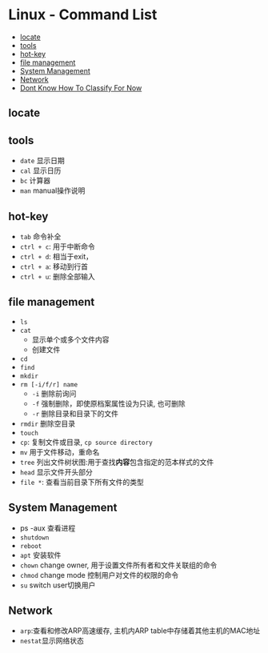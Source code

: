 # Linux - Command List

* [locate](#locate)
* [tools](#tools)
* [hot-key](#hot-key)
* [file management](#file-management)
* [System Management](#system-management)
* [Network](#network)
* [Dont Know How To Classify For Now](#dont-know-how-to-classify-for-now)

## locate

## tools

- `date` 显示日期
- `cal` 显示日历
- `bc` 计算器
- `man` manual操作说明

## hot-key

- `tab` 命令补全
- `ctrl + c`: 用于中断命令
- `ctrl + d`: 相当于exit，
- `ctrl + a`: 移动到行首
- `ctrl + u`: 删除全部输入

## file management

- `ls`
- `cat`
  - 显示单个或多个文件内容
  - 创建文件
- `cd`
- `find`
- `mkdir`
- `rm [-i/f/r] name`
  - `-i` 删除前询问
  - `-f` 强制删除，即使原档案属性设为只读, 也可删除
  - `-r` 删除目录和目录下的文件
- `rmdir` 删除空目录
- `touch`
- `cp`: 复制文件或目录, `cp source directory`
- `mv` 用于文件移动，重命名
- `tree` 列出文件树状图:用于查找**内容**包含指定的范本样式的文件
- `head` 显示文件开头部分
- `file *`: 查看当前目录下所有文件的类型

## System Management

- ps -aux 查看进程
- `shutdown`
- `reboot`
- `apt` 安装软件
- `chown` change owner, 用于设置文件所有者和文件关联组的命令
- `chmod` change mode 控制用户对文件的权限的命令
- `su` switch user切换用户

## Network

- `arp`:查看和修改ARP高速缓存, 主机内ARP table中存储着其他主机的MAC地址
- `nestat`显示网络状态
